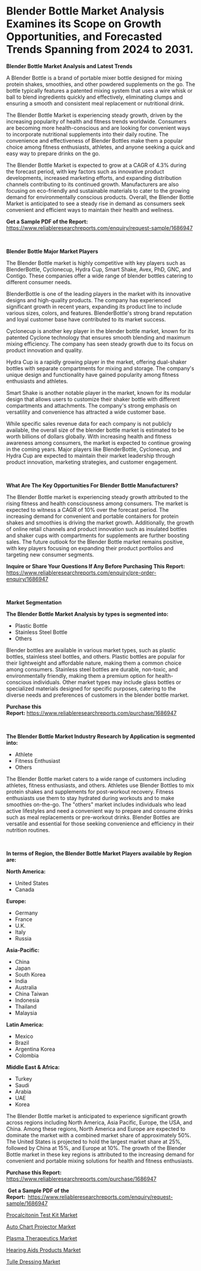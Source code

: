 <p><h1>Blender Bottle Market Analysis Examines its Scope on Growth Opportunities, and Forecasted Trends Spanning from 2024 to 2031.</h1></p><p><strong>Blender Bottle Market Analysis and Latest Trends</strong></p>
<p><p>A Blender Bottle is a brand of portable mixer bottle designed for mixing protein shakes, smoothies, and other powdered supplements on the go. The bottle typically features a patented mixing system that uses a wire whisk or ball to blend ingredients quickly and effectively, eliminating clumps and ensuring a smooth and consistent meal replacement or nutritional drink.</p><p>The Blender Bottle Market is experiencing steady growth, driven by the increasing popularity of health and fitness trends worldwide. Consumers are becoming more health-conscious and are looking for convenient ways to incorporate nutritional supplements into their daily routine. The convenience and effectiveness of Blender Bottles make them a popular choice among fitness enthusiasts, athletes, and anyone seeking a quick and easy way to prepare drinks on the go.</p><p>The Blender Bottle Market is expected to grow at a CAGR of 4.3% during the forecast period, with key factors such as innovative product developments, increased marketing efforts, and expanding distribution channels contributing to its continued growth. Manufacturers are also focusing on eco-friendly and sustainable materials to cater to the growing demand for environmentally conscious products. Overall, the Blender Bottle Market is anticipated to see a steady rise in demand as consumers seek convenient and efficient ways to maintain their health and wellness.</p></p>
<p><strong>Get a Sample PDF of the Report:&nbsp;</strong> <a href="https://www.reliableresearchreports.com/enquiry/request-sample/1686947">https://www.reliableresearchreports.com/enquiry/request-sample/1686947</a></p>
<p>&nbsp;</p>
<p><strong>Blender Bottle Major Market Players</strong></p>
<p><p>The Blender Bottle market is highly competitive with key players such as BlenderBottle, Cyclonecup, Hydra Cup, Smart Shake, Avex, PhD, GNC, and Contigo. These companies offer a wide range of blender bottles catering to different consumer needs.</p><p>BlenderBottle is one of the leading players in the market with its innovative designs and high-quality products. The company has experienced significant growth in recent years, expanding its product line to include various sizes, colors, and features. BlenderBottle's strong brand reputation and loyal customer base have contributed to its market success.</p><p>Cyclonecup is another key player in the blender bottle market, known for its patented Cyclone technology that ensures smooth blending and maximum mixing efficiency. The company has seen steady growth due to its focus on product innovation and quality.</p><p>Hydra Cup is a rapidly growing player in the market, offering dual-shaker bottles with separate compartments for mixing and storage. The company's unique design and functionality have gained popularity among fitness enthusiasts and athletes.</p><p>Smart Shake is another notable player in the market, known for its modular design that allows users to customize their shaker bottle with different compartments and attachments. The company's strong emphasis on versatility and convenience has attracted a wide customer base.</p><p>While specific sales revenue data for each company is not publicly available, the overall size of the blender bottle market is estimated to be worth billions of dollars globally. With increasing health and fitness awareness among consumers, the market is expected to continue growing in the coming years. Major players like BlenderBottle, Cyclonecup, and Hydra Cup are expected to maintain their market leadership through product innovation, marketing strategies, and customer engagement.</p></p>
<p>&nbsp;</p>
<p><strong>What Are The Key Opportunities For Blender Bottle Manufacturers?</strong></p>
<p><p>The Blender Bottle market is experiencing steady growth attributed to the rising fitness and health consciousness among consumers. The market is expected to witness a CAGR of 10% over the forecast period. The increasing demand for convenient and portable containers for protein shakes and smoothies is driving the market growth. Additionally, the growth of online retail channels and product innovation such as insulated bottles and shaker cups with compartments for supplements are further boosting sales. The future outlook for the Blender Bottle market remains positive, with key players focusing on expanding their product portfolios and targeting new consumer segments.</p></p>
<p><strong>Inquire or Share Your Questions If Any Before Purchasing This Report:</strong> <a href="https://www.reliableresearchreports.com/enquiry/pre-order-enquiry/1686947">https://www.reliableresearchreports.com/enquiry/pre-order-enquiry/1686947</a></p>
<p>&nbsp;</p>
<p><strong>Market Segmentation</strong></p>
<p><strong>The Blender Bottle Market Analysis by types is segmented into:</strong></p>
<p><ul><li>Plastic Bottle</li><li>Stainless Steel Bottle</li><li>Others</li></ul></p>
<p><p>Blender bottles are available in various market types, such as plastic bottles, stainless steel bottles, and others. Plastic bottles are popular for their lightweight and affordable nature, making them a common choice among consumers. Stainless steel bottles are durable, non-toxic, and environmentally friendly, making them a premium option for health-conscious individuals. Other market types may include glass bottles or specialized materials designed for specific purposes, catering to the diverse needs and preferences of customers in the blender bottle market.</p></p>
<p><strong>Purchase this Report:&nbsp;</strong><a href="https://www.reliableresearchreports.com/purchase/1686947">https://www.reliableresearchreports.com/purchase/1686947</a></p>
<p>&nbsp;</p>
<p><strong>The Blender Bottle Market Industry Research by Application is segmented into:</strong></p>
<p><ul><li>Athlete</li><li>Fitness Enthusiast</li><li>Others</li></ul></p>
<p><p>The Blender Bottle market caters to a wide range of customers including athletes, fitness enthusiasts, and others. Athletes use Blender Bottles to mix protein shakes and supplements for post-workout recovery. Fitness enthusiasts use them to stay hydrated during workouts and to make smoothies on-the-go. The "others" market includes individuals who lead active lifestyles and need a convenient way to prepare and consume drinks such as meal replacements or pre-workout drinks. Blender Bottles are versatile and essential for those seeking convenience and efficiency in their nutrition routines.</p></p>
<p>&nbsp;</p>
<p><strong>In terms of Region, the Blender Bottle Market Players available by Region are:</strong></p>
<p>
    <p> <strong> North America: </strong>
        <ul>
            <li>United States</li>
            <li>Canada</li>
        </ul>
        </p> 
    <p> <strong> Europe: </strong>
        <ul>
            <li>Germany</li>
            <li>France</li>
            <li>U.K.</li>
            <li>Italy</li>
            <li>Russia</li>
        </ul>
        </p> 
    <p> <strong> Asia-Pacific: </strong>
        <ul>
            <li>China</li>
            <li>Japan</li>
            <li>South Korea</li>
            <li>India</li>
            <li>Australia</li>
            <li>China Taiwan</li>
            <li>Indonesia</li>
            <li>Thailand</li>
            <li>Malaysia</li>
        </ul>
        </p> 
    <p> <strong> Latin America: </strong>
        <ul>
            <li>Mexico</li>
            <li>Brazil</li>
            <li>Argentina Korea</li>
            <li>Colombia</li>
        </ul>
        </p> 
    <p> <strong> Middle East & Africa: </strong>
        <ul>
            <li>Turkey</li>
            <li>Saudi</li>
            <li>Arabia</li>
            <li>UAE</li>
            <li>Korea</li>
        </ul>
    </p>
    </p>
<p><p>The Blender Bottle market is anticipated to experience significant growth across regions including North America, Asia Pacific, Europe, the USA, and China. Among these regions, North America and Europe are expected to dominate the market with a combined market share of approximately 50%. The United States is projected to hold the largest market share at 25%, followed by China at 15%, and Europe at 10%. The growth of the Blender Bottle market in these key regions is attributed to the increasing demand for convenient and portable mixing solutions for health and fitness enthusiasts.</p></p>
<p><strong>Purchase this Report: </strong><a href="https://www.reliableresearchreports.com/purchase/1686947">https://www.reliableresearchreports.com/purchase/1686947</a></p>
<p>&nbsp;<strong>Get a Sample PDF of the Report:&nbsp;&nbsp;</strong><a href="https://www.reliableresearchreports.com/enquiry/request-sample/1686947">https://www.reliableresearchreports.com/enquiry/request-sample/1686947</a></p>
<p><strong></strong></p>
<p><p><a href="https://medium.com/@gabriellemcgrath66/procalcitonin-test-kit-market-furnishes-information-on-market-share-market-trends-and-market-5cf8c745c8a4">Procalcitonin Test Kit Market</a></p><p><a href="https://medium.com/@chiragreportprime3/auto-chart-projector-market-size-market-outlook-and-market-forecast-2024-to-2031-4d2620374092">Auto Chart Projector Market</a></p><p><a href="https://medium.com/@walterstanley64/plasma-therapeutics-market-size-and-market-trends-complete-industry-overview-2024-to-2031-fe0c61363f97">Plasma Therapeutics Market</a></p><p><a href="https://medium.com/@aliyastokes45656/hearing-aids-products-market-competitive-analysis-market-trends-and-forecast-to-2031-8568385bea2e">Hearing Aids Products Market</a></p><p><a href="https://medium.com/@gabriellemcgrath66/tulle-dressing-market-trends-forecast-and-competitive-analysis-to-2031-6823c8f1d700">Tulle Dressing Market</a></p></p>